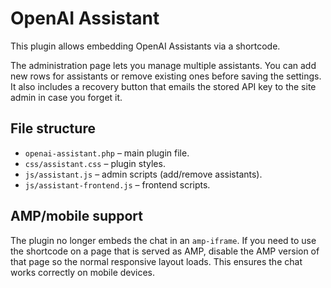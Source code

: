 # OpenAI Assistant

This plugin allows embedding OpenAI Assistants via a shortcode.

The administration page lets you manage multiple assistants. You can add new
rows for assistants or remove existing ones before saving the settings. It also
includes a recovery button that emails the stored API key to the site admin in
case you forget it.

## File structure

- `openai-assistant.php` – main plugin file.
- `css/assistant.css` – plugin styles.
- `js/assistant.js` – admin scripts (add/remove assistants).
- `js/assistant-frontend.js` – frontend scripts.

## AMP/mobile support

The plugin no longer embeds the chat in an `amp-iframe`. If you need to use the
shortcode on a page that is served as AMP, disable the AMP version of that page
so the normal responsive layout loads. This ensures the chat works correctly on
mobile devices.
